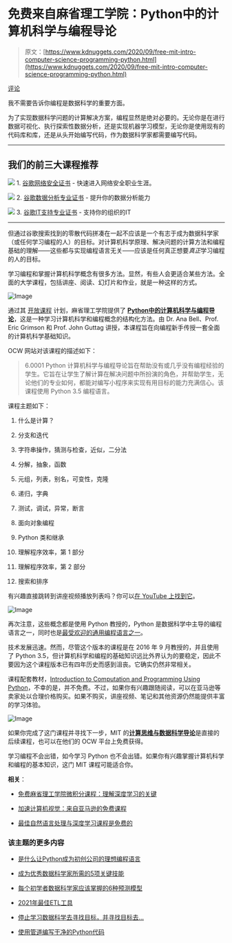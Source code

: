 # 免费来自麻省理工学院：Python中的计算机科学与编程导论

> 原文：[https://www.kdnuggets.com/2020/09/free-mit-intro-computer-science-programming-python.html](https://www.kdnuggets.com/2020/09/free-mit-intro-computer-science-programming-python.html)

[评论](#comments)

我不需要告诉你编程是数据科学的重要方面。

为了实现数据科学问题的计算解决方案，编程显然是绝对必要的。无论你是在进行数据可视化、执行探索性数据分析，还是实现机器学习模型，无论你是使用现有的代码库和库，还是从头开始编写代码，作为数据科学家都需要编写代码。

* * *

## 我们的前三大课程推荐

![](../Images/0244c01ba9267c002ef39d4907e0b8fb.png) 1\. [谷歌网络安全证书](https://www.kdnuggets.com/google-cybersecurity) - 快速进入网络安全职业生涯。

![](../Images/e225c49c3c91745821c8c0368bf04711.png) 2\. [谷歌数据分析专业证书](https://www.kdnuggets.com/google-data-analytics) - 提升你的数据分析能力

![](../Images/0244c01ba9267c002ef39d4907e0b8fb.png) 3\. [谷歌IT支持专业证书](https://www.kdnuggets.com/google-itsupport) - 支持你的组织的IT

* * *

但通过谷歌搜索找到的零散代码拼凑在一起不应该是一个有志于成为数据科学家（或任何学习编程的人）的目标。对计算机科学原理、解决问题的计算方法和编程基础的理解——这些都与实现编程语言无关——应该是任何真正想要*真正*学习编程的人的目标。

学习编程和掌握计算机科学概念有很多方法。显然，有些人会更适合某些方法。全面的大学课程，包括讲座、阅读、幻灯片和作业，就是一种这样的方式。

![Image](../Images/b2f3ff35be1d57a8c0313102e6bc3ea5.png)

通过其 [开放课程](https://ocw.mit.edu/index.htm) 计划，麻省理工学院提供了 [**Python中的计算机科学与编程导论**](https://ocw.mit.edu/courses/electrical-engineering-and-computer-science/6-0001-introduction-to-computer-science-and-programming-in-python-fall-2016/)，这是一种学习计算机科学和编程概念的结构化方法。由 Dr. Ana Bell、Prof. Eric Grimson 和 Prof. John Guttag 讲授，本课程旨在向编程新手传授一套全面的计算机科学基础知识。

OCW 网站对该课程的描述如下：

> 6.0001 Python 计算机科学与编程导论旨在帮助没有或几乎没有编程经验的学生。它旨在让学生了解计算在解决问题中所扮演的角色，并帮助学生，无论他们的专业如何，都能对编写小程序来实现有用目标的能力充满信心。该课程使用 Python 3.5 编程语言。

课程主题如下：

1.  什么是计算？

1.  分支和迭代

1.  字符串操作，猜测与检查，近似，二分法

1.  分解，抽象，函数

1.  元组，列表，别名，可变性，克隆

1.  递归，字典

1.  测试，调试，异常，断言

1.  面向对象编程

1.  Python 类和继承

1.  理解程序效率，第 1 部分

1.  理解程序效率，第 2 部分

1.  搜索和排序

有兴趣直接跳转到讲座视频播放列表吗？你可以[在 YouTube 上找到它](https://www.youtube.com/playlist?list=PLUl4u3cNGP63WbdFxL8giv4yhgdMGaZNA)。

![Image](../Images/c3f558f08da46a3fc726c2726b4fc655.png)

再次注意，这些概念都是使用 Python 教授的，Python 是数据科学中主导的编程语言之一，同时也是[最受欢迎的通用编程语言之一](http://pypl.github.io/PYPL.html)。

技术发展迅速。然而，尽管这个版本的课程是在 2016 年 9 月教授的，并且使用了 Python 3.5，但计算机科学和编程的基础知识远比外界认为的要稳定，因此不要因为这个课程版本已有四年历史而感到沮丧。它确实仍然非常相关。

课程配套教材，[Introduction to Computation and Programming Using Python](https://mitpress.mit.edu/books/introduction-computation-and-programming-using-python-second-edition)，不幸的是，并不免费。不过，如果你有兴趣跟随阅读，可以在亚马逊等卖家处以合理价格购买。如果不购买，讲座视频、笔记和其他资源仍然能提供丰富的学习体验。

![Image](../Images/c7046f06f29c44f875ced5bfd9c5d765.png)

如果你完成了这门课程并寻找下一步，MIT 的[**计算思维与数据科学导论**](https://ocw.mit.edu/courses/electrical-engineering-and-computer-science/6-0002-introduction-to-computational-thinking-and-data-science-fall-2016/)是直接的后续课程，也可以在他们的 OCW 平台上免费获得。

学习编程不会出错，如今学习 Python 也不会出错。如果你有兴趣掌握计算机科学和编程的基本知识，这门 MIT 课程可能适合你。

**相关**：

+   [免费麻省理工学院微积分课程：理解深度学习的关键](/2020/07/free-mit-courses-calculus-key-deep-learning.html)

+   [加速计算机视觉：来自亚马逊的免费课程](/2020/08/accelerated-computer-vision-free-course-amazon.html)

+   [最佳自然语言处理与深度学习课程是免费的](/2020/05/best-nlp-deep-learning-course-free.html)

### 该主题的更多内容

+   [是什么让Python成为初创公司的理想编程语言](https://www.kdnuggets.com/2021/12/makes-python-ideal-programming-language-startups.html)

+   [成为优秀数据科学家所需的5项关键技能](https://www.kdnuggets.com/2021/12/5-key-skills-needed-become-great-data-scientist.html)

+   [每个初学者数据科学家应该掌握的6种预测模型](https://www.kdnuggets.com/2021/12/6-predictive-models-every-beginner-data-scientist-master.html)

+   [2021年最佳ETL工具](https://www.kdnuggets.com/2021/12/mozart-best-etl-tools-2021.html)

+   [停止学习数据科学去寻找目标，并寻找目标去…](https://www.kdnuggets.com/2021/12/stop-learning-data-science-find-purpose.html)

+   [使用管道编写干净的Python代码](https://www.kdnuggets.com/2021/12/write-clean-python-code-pipes.html)

